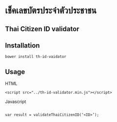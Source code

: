 # เช็คเลขบัตรประจำตัวประชาชน
## Thai Citizen ID validator

## Installation
```
bower install th-id-vaidator
```

## Usage
HTML

```
<script src="../th-id-validator.min.js"></script>

```

Javascript

```

var result = validateThaiCitizenID(‘<ID>’);

```

